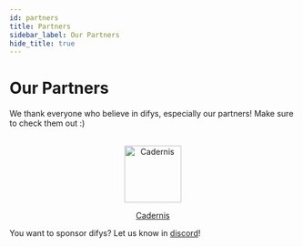 ```yaml
---
id: partners
title: Partners
sidebar_label: Our Partners
hide_title: true
---
```


# Our Partners

We thank everyone who believe in difys, especially our partners! Make sure to check them out :)

</br>
<center><img height=100 src="https://cadernis.fr/favicon.ico" alt="Cadernis" /></br>

[Cadernis](https://cadernis.fr)</center>


You want to sponsor difys? Let us know in [discord](https://discord.gg/vgvgN2n)!
